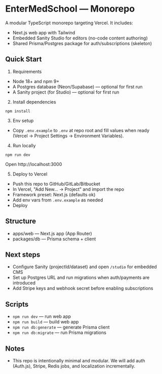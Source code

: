 # EnterMedSchool — Monorepo

A modular TypeScript monorepo targeting Vercel. It includes:
- Next.js web app with Tailwind
- Embedded Sanity Studio for editors (no-code content authoring)
- Shared Prisma/Postgres package for auth/subscriptions (skeleton)

## Quick Start

1) Requirements
- Node 18+ and npm 9+
- A Postgres database (Neon/Supabase) — optional for first run
- A Sanity project (for Studio) — optional for first run

2) Install dependencies
```
npm install
```

3) Env setup
- Copy `.env.example` to `.env` at repo root and fill values when ready (Vercel → Project Settings → Environment Variables).

4) Run locally
```
npm run dev
```
Open http://localhost:3000

5) Deploy to Vercel
- Push this repo to GitHub/GitLab/Bitbucket
- In Vercel, "Add New… → Project" and import the repo
- Framework preset: Next.js (defaults ok)
- Add env vars from `.env.example` as needed
- Deploy

## Structure
- apps/web — Next.js app (App Router)
- packages/db — Prisma schema + client

## Next steps
- Configure Sanity (projectId/dataset) and open `/studio` for embedded CMS
- Set up Postgres URL and run migrations when auth/payments are introduced
- Add Stripe keys and webhook secret before enabling subscriptions

## Scripts
- `npm run dev` — run web app
- `npm run build` — build web app
- `npm run db:generate` — generate Prisma client
- `npm run db:migrate` — run Prisma migrations

## Notes
- This repo is intentionally minimal and modular. We will add auth (Auth.js), Stripe, Redis jobs, and localization incrementally.
